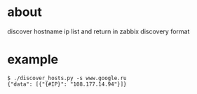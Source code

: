 # about

discover hostname ip list and return in zabbix discovery format

# example

```
$ ./discover_hosts.py -s www.google.ru
{"data": [{"{#IP}": "108.177.14.94"}]}
```
